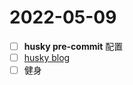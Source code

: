# 2022-05-09

- [ ] **husky pre-commit** 配置
- [ ] [husky blog](https://zhuanlan.zhihu.com/p/366786798)
- [ ] 健身
